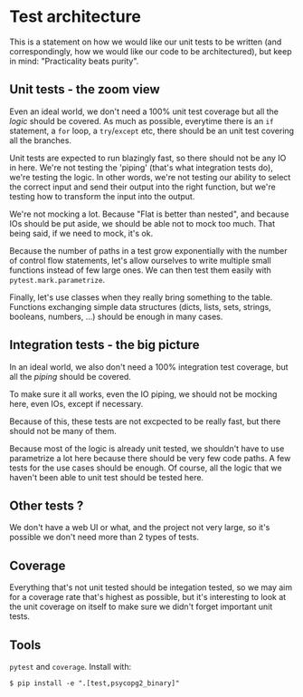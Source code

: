 # Test architecture

This is a statement on how we would like our unit tests to be written (and correspondingly, how we would like our code to be architectured), but keep in mind: "Practicality beats purity".

## Unit tests - the zoom view

Even an ideal world, we don't need a 100% unit test coverage but all the *logic* should be covered. As much as possible, everytime there is an `if` statement, a `for` loop, a `try`/`except` etc, there should be an unit test covering all the branches.

Unit tests are expected to run blazingly fast, so there should not be any IO in here. We're not testing the 'piping' (that's what integration tests do), we're testing the logic. In other words, we're not testing our ability to select the correct input and send their output into the right function, but we're testing how to transform the input into the output.

We're not mocking a lot. Because "Flat is better than nested", and because IOs should be put aside, we should be able not to mock too much. That being said, if we need to mock, it's ok.

Because the number of paths in a test grow exponentially with the number of control flow statements, let's allow ourselves to write multiple small functions instead of
few large ones. We can then test them easily with `pytest.mark.parametrize`.

Finally, let's use classes when they really bring something to the table. Functions exchanging simple data structures (dicts, lists, sets, strings, booleans, numbers, ...)
should be enough in many cases.

## Integration tests - the big picture

In an ideal world, we also don't need a 100% integration test coverage, but all the *piping* should be covered.

To make sure it all works, even the IO piping, we should not be mocking here, even IOs, except if necessary.

Because of this, these tests are not excpected to be really fast, but there should not be many of them.

Because most of the logic is already unit tested, we shouldn't have to use parametrize a lot here because there should be very few code paths. A few tests for the use cases should be enough. Of course, all the logic that we haven't been able to unit test should be tested here.

## Other tests ?

We don't have a web UI or what, and the project not very large, so it's possible we don't need more than 2 types of tests.

## Coverage

Everything that's not unit tested should be integation tested, so we may aim for a  coverage rate that's highest as possible, but it's interesting to look at the unit coverage on itself to make sure we didn't forget important unit tests.

## Tools

`pytest` and `coverage`. Install with:

```console
$ pip install -e ".[test,psycopg2_binary]"
```
